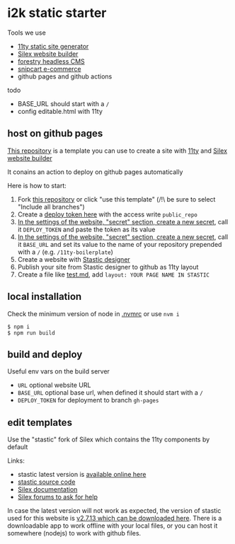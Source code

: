 # i2k static starter

Tools we use

* [11ty static site generator](https://www.11ty.dev/) 
* [Silex website builder](https://www.silex.me)
* [forestry headless CMS](https://forestry.io/)
* [snipcart e-commerce](https://snipcart.com/)
* github pages and github actions

todo

* BASE_URL should start with a `/`
* config editable.html with 11ty

## host on github pages

[This repository](https://github.com/lexoyo/11ty-boilerplate) is a template you can use to create a site with [11ty](https://11ty.dev) and [Silex website builder](https://www.silex.me)

It conains an action to deploy on github pages automatically

Here is how to start:

1. Fork [this repository](https://github.com/lexoyo/11ty-boilerplate) or click "use this template" (/!\ be sure to select "Include all branches")
1. Create a [deploy token here](https://github.com/settings/tokens) with the access write `public_repo`
1. [In the settings of the website, "secret" section, create a new secret](./settings/secrets/actions/new), call it `DEPLOY_TOKEN` and paste the token as its value 
1. [In the settings of the website, "secret" section, create a new secret](./settings/secrets/actions/new), call it `BASE_URL` and set its value to the name of your repository prepended with a `/` (e.g. `/11ty-boilerplate`)
1. Create a website with [Stastic designer](https://design.stastic.net/)
1. Publish your site from Stastic designer to github as 11ty layout
1. Create a file like [test.md](./test.md), add `layout: YOUR PAGE NAME IN STASTIC`


## local installation

Check the minimum version of node in [.nvmrc](./.nvmrc) or use `nvm i`

```
$ npm i
$ npm run build
```

## build and deploy

Useful env vars on the build server

* `URL` optional website URL
* `BASE_URL` optional base url, when defined it should start with a `/`
* `DEPLOY_TOKEN` for deployment to branch `gh-pages`

## edit templates

Use the "stastic" fork of Silex which contains the 11ty components by default

Links:

* stastic latest version is [available online here](https://design.stastic.net/)
* [stastic source code](https://github.com/lexoyo/stastic-designer)
* [Silex documentation](https://github.com/silexlabs/Silex/wiki/)
* [Silex forums to ask for help](https://github.com/silexlabs/Silex/issues/)

In case the latest version will not work as expected, the version of stastic used for this website is [v2.7.13 which can be downloaded here](https://github.com/lexoyo/stastic-designer/releases/tag/v2.7.12). There is a downloadable app to work offline with your local files, or you can host it somewhere (nodejs) to work with github files.


